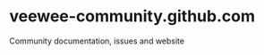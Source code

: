 veewee-community.github.com
===========================

Community documentation, issues and website